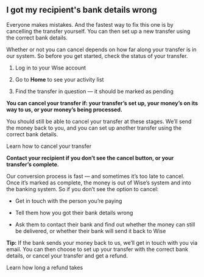 ## I got my recipient's bank details wrong  
Everyone makes mistakes. And the fastest way to fix this one is by cancelling the transfer yourself. You can then set up a new transfer using the correct bank details.

Whether or not you can cancel depends on how far along your transfer is in our system. So before you get started, check the status of your transfer.

  1. Log in to your Wise account

  2. Go to **Home** to see your activity list

  3. Find the transfer in question — it should be marked as pending




 **You can cancel your transfer if: your transfer’s set up, your money’s on its way to us, or your money’s being processed.**

You should still be able to cancel your transfer at these stages. We’ll send the money back to you, and you can set up another transfer using the correct bank details.

Learn how to cancel your transfer

 **Contact your recipient if you don’t see the cancel button, or your transfer’s complete.**

Our conversion process is fast — and sometimes it’s too late to cancel. Once it’s marked as complete, the money is out of Wise’s system and into the banking system. So if you don’t see the option to cancel:

  * Get in touch with the person you’re paying

  * Tell them how you got their bank details wrong

  * Ask them to contact their bank and find out whether the money can still be delivered, or whether their bank will send it back to Wise




 **Tip:** If the bank sends your money back to us, we’ll get in touch with you via email. You can then choose to set up your transfer with the correct bank details, or cancel your transfer and get a refund.

Learn how long a refund takes